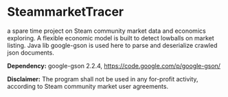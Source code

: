 SteammarketTracer
=================

a spare time project on Steam community market data and economics exploring. A flexible economic model is built to detect lowballs on market listing. Java lib google-gson is used here to parse and deserialize crawled json documents.

**Dependency:** 
google-gson 2.2.4, https://code.google.com/p/google-gson/

**Disclaimer:** 
The program shall not be used in any for-profit activity, according to Steam community market user agreements.

